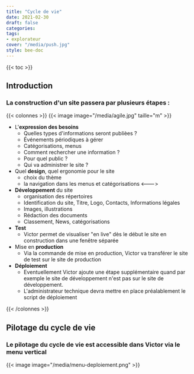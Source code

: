 ```yaml
---
title: "Cycle de vie"
date: 2021-02-30
draft: false
categories:
tags:
- explorateur
cover: "/media/push.jpg"
style: bee-doc
---
```

<!--more-->
{{< toc >}}

## Introduction

### La construction d'un site passera par plusieurs étapes :
{{< colonnes >}}
{{< image image="/media/agile.jpg" taille="m" >}}
- L'**expression des besoins**
  - Quelles types d'informations seront publièes ?
  - Événements périodiques à gérer
  - Catégorisations, menus
  - Comment rechercher une information ?
  - Pour quel public ?
  - Qui va administrer le site ?
- Quel **design**, quel ergonomie pour le site
  - choix du thème
  - la navigation dans les menus et catégorisations
<---> 
- **Développement** du site
  - organisation des répertoires
  - Identification du site, Titre, Logo, Contacts, Informations légales
  - Images, illustrations
  - Rédaction des documents
  - Classement, News, catégorisations
- **Test**
  - Victor permet de visualiser "en live" dès le début le site en construction dans une fenêtre séparée
- Mise en **production**
  - Via la commande de mise en production, Victor va transférer le site de test sur le site de production
- **Déploiement**
  - Eventuellement Victor ajoute une étape supplémentaire quand par exemple le site de développement n'est pas sur le site de développement.
  - L'administrateur technique devra mettre en place préalablement le script de déploiement
  
{{< /colonnes >}}

## Pilotage du cycle de vie

### Le pilotage du cycle de vie est accessible dans Victor via le menu vertical

{{< image image="/media/menu-deploiement.png" >}}
